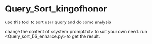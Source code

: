 # Query_Sort_kingofhonor
use this tool to sort user query and do some analysis

change the content of <system_prompt.txt> to suit your own need.
run <Query_sort_DS_enhance.py> to get the result.

